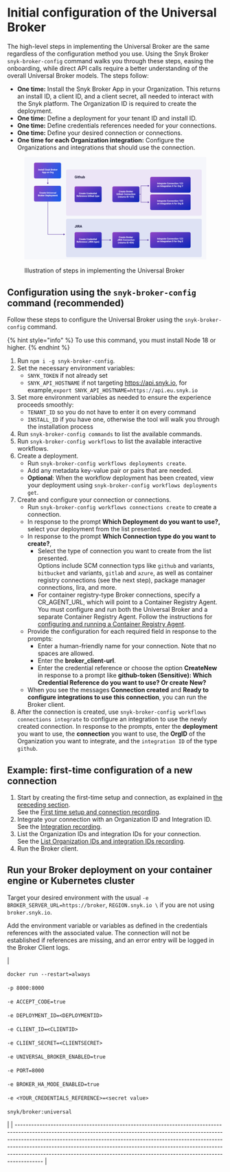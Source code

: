 # Initial configuration of the Universal Broker

The high-level steps in implementing the Universal Broker are the same regardless of the configuration method you use. Using the Snyk Broker `snyk-broker-config` command walks you through these steps, easing the onboarding, while direct API calls require a better understanding of the overall Universal Broker models. The steps follow:

* **One time:** Install the Snyk Broker App in your Organization. This returns an install ID, a client ID, and a client secret, all needed to interact with the Snyk platform. The Organization ID is required to create the deployment.
* **One time:** Define a deployment for your tenant ID and install ID.
* **One time:** Define credentials references needed for your connections.
* **One time:** Define your desired connection or connections.
* **One time for each Organization integration:** Configure the Organizations and integrations that should use the connection.

<figure><img src="../../../.gitbook/assets/image 7 (1).png" alt="Illustration of steps in implementing the Universal Broker"><figcaption><p>Illustration of steps in implementing the Universal Broker</p></figcaption></figure>

## Configuration using the `snyk-broker-config` command (recommended) <a href="#using-snyk-broker-config-cli" id="using-snyk-broker-config-cli"></a>

Follow these steps to configure the Universal Broker using the `snyk-broker-config` command.

{% hint style="info" %}
To use this command, you must install Node 18 or higher.
{% endhint %}

1. Run `npm i -g snyk-broker-config`.
2. Set the necessary environment variables:
   * `SNYK_TOKEN` if not already set
   * `SNYK_API_HOSTNAME` if not targeting https://api.snyk.io, for example,`export SNYK_API_HOSTNAME=https://api.eu.snyk.io`
3. Set more environment variables as needed to ensure the experience proceeds smoothly:
   * `TENANT_ID` so you do not have to enter it on every command&#x20;
   * `INSTALL_ID` if you have one, otherwise the tool will walk you through the installation process
4. Run `snyk-broker-config commands` to list the available commands.
5. Run `snyk-broker-config workflows` to list the available interactive workflows.
6. Create a deployment.
   * Run `snyk-broker-config workflows deployments create`.
   * Add any metadata key-value pair or pairs that are needed.
   * **Optional**:  When the workflow deployment has been created, view your deployment using `snyk-broker-config workflows deployments get`.
7. Create and configure your connection or connections.
   * Run `snyk-broker-config workflows connections create` to create a connection.
   * In response to the prompt **Which Deployment do you want to use?,** select your deployment from the list presented.
   * In response to the prompt **Which Connection type do you want to create?**,
     * Select the type of connection you want to create from the list presented.\
       Options include SCM connection typs like `github` and variants, `bitbucket` and variants, `gitlab` and `azure`, as well as container registry connections (see the next step), package manager connections, Iira, and more.
     * For container registry-type Broker connections, specify a CR\_AGENT\_URL, which will point to a Container Registry Agent.\
       You must configure and run both the Universal Broker and a separate Container Registry Agent. Follow the instructions for [configuring and running a Container Registry Agent](../snyk-broker-container-registry-agent/#configuring-and-running-the-container-registry-agent).
   * Provide the configuration for each required field in response to the prompts:
     * Enter a human-friendly name for your connection. Note that no spaces are allowed.
     * Enter the **broker\_client-url**.
     * Enter the credential reference or choose the option **CreateNew** in response to a prompt like **github-token (Sensitive): Which Credential Reference do you want to use? Or create New?**
   * When you see the messages **Connection created** and **Ready to configure integrations to use this connection**, you can run the Broker client.
8. After the connection is created, use `snyk-broker-config workflows connections integrate` to configure an integration to use the newly created connection. In response to the prompts, enter the **deployment** you want to use, the **connection** you want to use, the **OrgID** of the Organization you want to integrate, and the `integration ID` of the type `github`.

## Example: first-time configuration of a new connection <a href="#quick-examples-below" id="quick-examples-below"></a>

1. Start by creating the first-time setup and connection, as explained in [the preceding section](initial-configuration-of-the-universal-broker.md#using-snyk-broker-config-cli).\
   See the [First time setup and connection recording](https://asciinema.org/a/YqSmUHEWMcDPeQKm6lpeG3qhM).
2. Integrate your connection with an Organization ID and Integration ID.\
   See the [Integration recording](https://asciinema.org/a/I2QJxi9MDEeThRZTLD1aTv9cN).
3. List the Organization IDs and integration IDs for your connection.\
   See the [List Organization IDs and integration IDs recording](https://asciinema.org/a/5RWuySWT0M2dDI9mARJjeZS5g).
4. Run the Broker client.

## Run your Broker deployment on your container engine or Kubernetes cluster

Target your desired environment with the usual `-e BROKER_SERVER_URL=https://broker`, `REGION.snyk.io \` if you are not using `broker.snyk.io`.

Add the environment variable or variables as defined in the credentials references with the associated value. The connection will not be established if references are missing, and an error entry will be logged in the Broker Client logs.

| <pre><code>docker run --restart=always \
    -p 8000:8000 \
    -e ACCEPT_CODE=true \
    -e DEPLOYMENT_ID=&#x3C;DEPLOYMENTID> \
    -e CLIENT_ID=&#x3C;CLIENTID> \
    -e CLIENT_SECRET=&#x3C;CLIENTSECRET> \
    -e UNIVERSAL_BROKER_ENABLED=true \
    -e PORT=8000 \
    -e BROKER_HA_MODE_ENABLED=true \
    -e &#x3C;YOUR_CREDENTIALS_REFERENCE>=&#x3C;secret value> \
snyk/broker:universal
</code></pre> |
| ---------------------------------------------------------------------------------------------------------------------------------------------------------------------------------------------------------------------------------------------------------------------------------------------------------------------------------------------------------------------------------------------------------------- |
